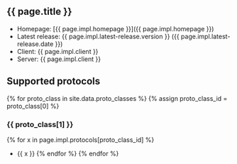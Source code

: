 ## {{ page.title }}

* Homepage: [{{ page.impl.homepage }}]({{ page.impl.homepage }})
* Latest release: {{ page.impl.latest-release.version }} ({{ page.impl.latest-release.date }})
* Client: {{ page.impl.client }}
* Server: {{ page.impl.client }}

## Supported protocols

{% for proto_class in site.data.proto_classes %}
{% assign proto_class_id = proto_class[0] %}
### {{ proto_class[1] }}
  {% for x in page.impl.protocols[proto_class_id] %}
  * {{ x }}
  {% endfor %}
{% endfor %}
